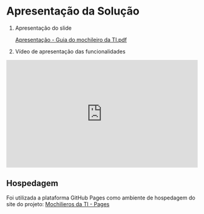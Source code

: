 # Apresentação da Solução

1. Apresentação do slide

   [Apresentação - Guia do mochileiro da TI.pdf](https://github.com/ICEI-PUC-Minas-PMV-ADS/pmv-ads-2023-2-e1-proj-web-t9-pmv-ads-2023-2-e1-projmochileirosdati/blob/main/apresentacao/slidespdf/Guia%20do%20Mochileiro%20da%20TI%20Slide.pdf)

2. Vídeo de apresentação das funcionalidades

<div style="padding:56.25% 0 0 0;position:relative;"><iframe src="https://player.vimeo.com/video/894736644?badge=0&amp;autopause=0&amp;player_id=0&amp;app_id=58479" frameborder="0" allow="autoplay; fullscreen; picture-in-picture" style="position:absolute;top:0;left:0;width:100%;height:100%;" title="GuiaMochileiroVideo"></iframe></div><script src="https://player.vimeo.com/api/player.js"></script>



## Hospedagem

Foi utilizada a plataforma GitHub Pages como ambiente de hospedagem do site do projeto:
[Mochilieros da TI - Pages](https://icei-puc-minas-pmv-ads.github.io/pmv-ads-2023-2-e1-proj-web-t9-pmv-ads-2023-2-e1-projmochileirosdati/codigo-fonte/HomePage.html)
